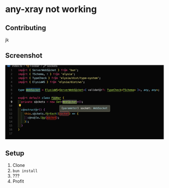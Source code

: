# any-xray not working

## Contributing
jk

## Screenshot
![screenshot](screenshot.png)

## Setup
1. Clone
2. `bun install`
3. ???
4. Profit
